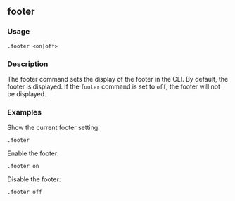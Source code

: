 ## footer

### Usage

```text
.footer <on|off>
```

### Description

The footer command sets the display of the footer in the CLI. By default, the footer is displayed. If the `footer`
command is set to `off`, the footer will not be displayed.

### Examples

Show the current footer setting:

```text
.footer
```

Enable the footer:

```text
.footer on
```

Disable the footer:

```text
.footer off
```
